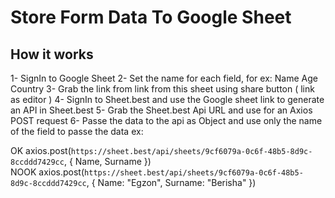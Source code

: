 # Store Form Data To Google Sheet

## How it works

1- SignIn to Google Sheet
2- Set the name for each field, for ex: Name Age Country
3- Grab the link from link from this sheet using share button ( link as editor )
4- SignIn to Sheet.best and use the Google sheet link to generate an API in Sheet.best
5- Grab the Sheet.best Api URL and use for an Axios POST request
6- Passe the data to the api as Object and use only the name of the field to passe the data ex:

OK    axios.post(`https://sheet.best/api/sheets/9cf6079a-0c6f-48b5-8d9c-8ccddd7429cc`, { Name, Surname })      
NOOK  axios.post(`https://sheet.best/api/sheets/9cf6079a-0c6f-48b5-8d9c-8ccddd7429cc`, { Name: "Egzon", Surname: "Berisha" })

